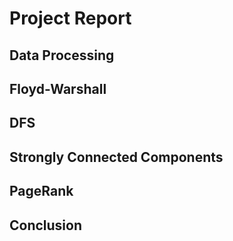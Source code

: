 # Project Report

## Data Processing

## Floyd-Warshall

## DFS

## Strongly Connected Components

## PageRank

## Conclusion

